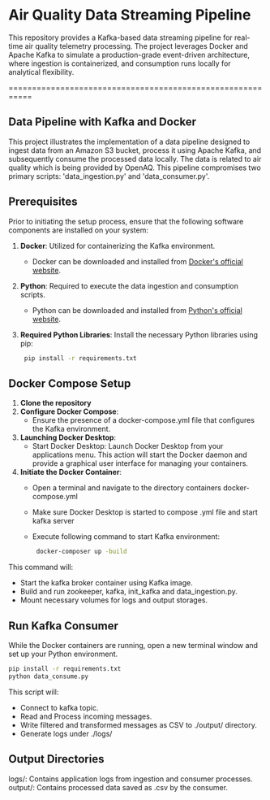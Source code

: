 # Air Quality Data Streaming Pipeline

This repository provides a Kafka-based data streaming pipeline for real-time air quality telemetry processing. The project leverages Docker and Apache Kafka to simulate a production-grade event-driven architecture, where ingestion is containerized, and consumption runs locally for analytical flexibility.

===========================================================

## Data Pipeline with Kafka and Docker
This project illustrates the implementation of a data pipeline designed to ingest data from an Amazon S3 bucket, process it using Apache Kafka, and subsequently consume the processed data locally. The data is related to air quality which is being provided by OpenAQ.
This pipeline compromises two primary scripts: 'data_ingestion.py' and 'data_consumer.py'.

## Prerequisites

Prior to initiating the setup process, ensure that the following software components are installed on your system:

1. **Docker**: Utilized for containerizing the Kafka environment.
   - Docker can be downloaded and installed from [Docker's official website](https://www.docker.com/get-started).

2. **Python**: Required to execute the data ingestion and consumption scripts.
   - Python can be downloaded and installed from [Python's official website](https://www.python.org/downloads/).

3. **Required Python Libraries**: Install the necessary Python libraries using pip:
   ```bash
    pip install -r requirements.txt
   ```
## Docker Compose Setup
1. **Clone the repository**
2. **Configure Docker Compose**:
   + Ensure the presence of a docker-compose.yml file that configures the Kafka environment.
3. **Launching Docker Desktop**:
   + Start Docker Desktop: Launch Docker Desktop from your applications menu. This action will start the Docker daemon and provide a graphical user interface for managing your containers.
4. **Initiate the Docker Container**:
   + Open a terminal and navigate to the directory containers docker-compose.yml
   + Make sure Docker Desktop is started to compose .yml file and start kafka server
   + Execute following command to start Kafka environment:
     
      ```bash
       docker-composer up -build
     ```

This command will:
+ Start the kafka broker container using Kafka image.
+ Build and run zookeeper, kafka, init_kafka and data_ingestion.py.
+ Mount necessary volumes for logs and output storages.

## Run Kafka Consumer
While the Docker containers are running, open a new terminal window and set up your Python environment.
   ```bash
   pip install -r requirements.txt
   python data_consume.py
   ```
This script will:
+ Connect to kafka topic.
+ Read and Process incoming messages.
+ Write filtered and transformed messages as CSV to ./output/ directory.
+ Generate logs under ./logs/

## Output Directories
logs/: Contains application logs from ingestion and consumer processes.
output/: Contains processed data saved as .csv by the consumer.
